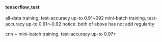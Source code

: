 #### tensorflow_test
all-data training, test-accuracy up-to 0.91~092
mini-batch training, test-accuracy up-to 0.91～0.92
notice: both of above has not add regularity

cnn + mini-batch training, test-accuracy up-to 0.97+

